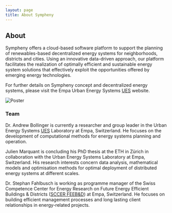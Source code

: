 ```yaml
---
layout: page
title: About Sympheny
---
```

## About
Sympheny offers a cloud-based software platform to support the planning of renewables-based decentralized energy systems for neighborhoods, districts and cities. Using an innovative data-driven approach, our platform facilitates the realization of optimally efficient and sustainable energy system solutions that effectively exploit the opportunities offered by emerging energy technologies.

For further details on Sympheny concept and decentralized energy systems, please visit the Empa Urban Energy Systems [UES](https://www.empa.ch/web/s313/overview) website.

![Poster](img/PosterSympheny.svg "Poster")

### Team

Dr. Andrew Bollinger is currently a researcher and group leader in the Urban Energy Systems [UES](https://www.empa.ch/web/s313/overview) Laboratory at Empa, Switzerland. He focuses on the development of computational methods for energy systems planning and operation.   
 
Julien Marquant is concluding his PhD thesis at the ETH in Zürich in collaboration with the Urban Energy Systems Laboratory at Empa, Switzerland. His research interests concern data analysis, mathematical models and optimisation methods for optimal deployment of distributed energy systems at different scales. 
 
Dr. Stephan Fahlbusch is working as programme manager of the Swiss Competence Center for Energy Research on Future Energy Efficient Buildings & Districts ([SCCER FEEB&D](http://www.sccer-feebd.ch/)) at Empa, Switzerland. He focuses on building efficient management processes and long lasting client relationships in energy-related projects. 
